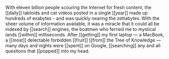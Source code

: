 With eleven billion people scouring the Internet for fresh content, the [[daily]] tabloids and cat videos posted in a single [[year]] made up hundreds of exabytes - and was quickly nearing the zettabytes. With the sheer volume of information available, it was a miracle that it could all be indexed by [[search]] engines, the boatmen who ferried me to mystical lands [[within]] milliseconds. After [[getting]] my first laptop — a MacBook, a [[most]] delectable forbidden [[fruit]] [[from]] the Tree of Knowledge — many days and nights were [[spent]] on Google, [[searching]] any and all questions that [[popped]] into my head.